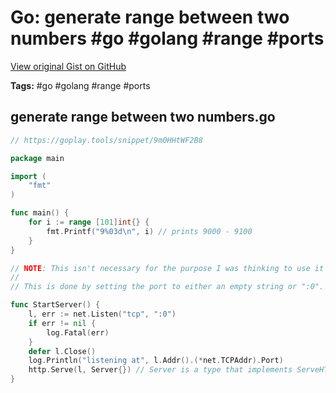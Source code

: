 # Go: generate range between two numbers #go #golang #range #ports

[View original Gist on GitHub](https://gist.github.com/Integralist/2f03f0f2333b872e3ab543477355892d)

**Tags:** #go #golang #range #ports

## generate range between two numbers.go

```go
// https://goplay.tools/snippet/9m0HHtWF2B8

package main

import (
	"fmt"
)

func main() {
	for i := range [101]int{} {
		fmt.Printf("9%03d\n", i) // prints 9000 - 9100
	}
}

// NOTE: This isn't necessary for the purpose I was thinking to use it because go already provides a means to pick an unused port to listen on.
//
// This is done by setting the port to either an empty string or ":0".

func StartServer() {
	l, err := net.Listen("tcp", ":0")
	if err != nil {
		log.Fatal(err)
	}
	defer l.Close()
	log.Println("listening at", l.Addr().(*net.TCPAddr).Port)
	http.Serve(l, Server{}) // Server is a type that implements ServeHTTP()
}
```

